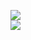 [![](https://img.shields.io/badge/Made%20With-Github%20Spray-lightgrey.svg?style=for-the-badge&logo=github)](https://github.com/Annihil/github-spray#7548)  
[![](https://i.imgur.com/2DrTn0Z.gif)](https://github.com/Annihil/github-spray)